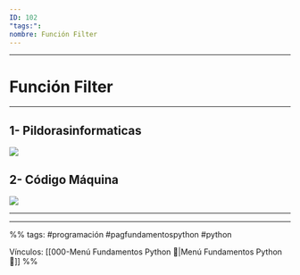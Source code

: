 ```yaml
---
ID: 102
"tags:": 
nombre: Función Filter
---
```

___
# Función Filter
___
## 1- Pildorasinformaticas
![](https://www.youtube.com/watch?v=mTJKU7IxL0U)

## 2- Código Máquina
![](https://www.youtube.com/watch?v=BY0uu-ueisM)

___





















___

%%
tags:  #programación #pagfundamentospython #python  

Vínculos:   [[000-Menú Fundamentos Python 📃|Menú Fundamentos Python 📃]]
%%